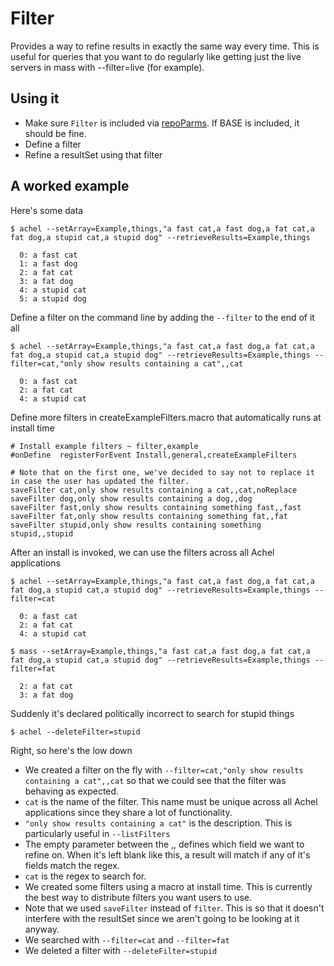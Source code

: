 # Filter

Provides a way to refine results in exactly the same way every time. This is useful for queries that you want to do regularly like getting just the live servers in mass with --filter=live (for example).

## Using it

* Make sure `Filter` is included via [repoParms](https://github.com/ksandom/achel/blob/master/docs/programming/creatingARepositoryWithProfiles.md#use-repoparmdefinepackages-to-create-a-profile). If BASE is included, it should be fine.
* Define a filter
* Refine a resultSet using that filter

## A worked example

Here's some data

    $ achel --setArray=Example,things,"a fast cat,a fast dog,a fat cat,a fat dog,a stupid cat,a stupid dog" --retrieveResults=Example,things
    
      0: a fast cat
      1: a fast dog
      2: a fat cat
      3: a fat dog
      4: a stupid cat
      5: a stupid dog

Define a filter on the command line by adding the `--filter` to the end of it all

    $ achel --setArray=Example,things,"a fast cat,a fast dog,a fat cat,a fat dog,a stupid cat,a stupid dog" --retrieveResults=Example,things --filter=cat,"only show results containing a cat",,cat
    
      0: a fast cat
      2: a fat cat
      4: a stupid cat

Define more filters in createExampleFilters.macro that automatically runs at install time

    # Install example filters ~ filter,example
    #onDefine  registerForEvent Install,general,createExampleFilters
    
    # Note that on the first one, we've decided to say not to replace it in case the user has updated the filter.
    saveFilter cat,only show results containing a cat,,cat,noReplace
    saveFilter dog,only show results containing a dog,,dog
    saveFilter fast,only show results containing something fast,,fast
    saveFilter fat,only show results containing something fat,,fat
    saveFilter stupid,only show results containing something stupid,,stupid

After an install is invoked, we can use the filters across all Achel applications

    $ achel --setArray=Example,things,"a fast cat,a fast dog,a fat cat,a fat dog,a stupid cat,a stupid dog" --retrieveResults=Example,things --filter=cat
    
      0: a fast cat
      2: a fat cat
      4: a stupid cat

    $ mass --setArray=Example,things,"a fast cat,a fast dog,a fat cat,a fat dog,a stupid cat,a stupid dog" --retrieveResults=Example,things --filter=fat
    
      2: a fat cat
      3: a fat dog

Suddenly it's declared politically incorrect to search for stupid things

    $ achel --deleteFilter=stupid

Right, so here's the low down

* We created a filter on the fly with `--filter=cat,"only show results containing a cat",,cat` so that we could see that the filter was behaving as expected.
 * `cat` is the name of the filter. This name must be unique across all Achel applications since they share a lot of functionality.
 * `"only show results containing a cat"` is the description. This is particularly useful in `--listFilters`
 * The empty parameter between the ,, defines which field we want to refine on. When it's left blank like this, a result will match if any of it's fields match the regex.
 * `cat` is the regex to search for.
* We created some filters using a macro at install time. This is currently the best way to distribute filters you want users to use.
 * Note that we used `saveFilter` instead of `filter`. This is so that it doesn't interfere with the resultSet since we aren't going to be looking at it anyway.
* We searched with `--filter=cat` and `--filter=fat`
* We deleted a filter with `--deleteFilter=stupid`
